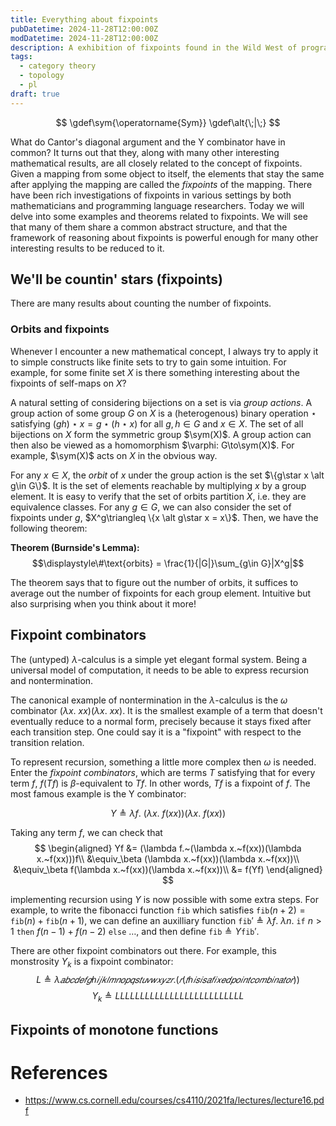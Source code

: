 ```yaml
---
title: Everything about fixpoints
pubDatetime: 2024-11-28T12:00:00Z
modDatetime: 2024-11-28T12:00:00Z
description: A exhibition of fixpoints found in the Wild West of programming language theory and mathematics
tags:
  - category theory
  - topology
  - pl
draft: true
---
```


$$
\gdef\sym{\operatorname{Sym}}
\gdef\alt{\;|\;}
$$

  What do Cantor's diagonal argument and the Y combinator have in common? It turns out that they, along with many other interesting mathematical results, are all closely related to the concept of fixpoints. Given a mapping from some object to itself, the elements that stay the same after applying the mapping are called the *fixpoints* of the mapping. There have been rich investigations of fixpoints in various settings by both mathematicians and programming language researchers. Today we will delve into some examples and theorems related to fixpoints. We will see that many of them share a common abstract structure, and that the framework of reasoning about fixpoints is powerful enough for many other interesting results to be reduced to it.

## We'll be countin' stars (fixpoints)

There are many results about counting the number of fixpoints.

### Orbits and fixpoints
Whenever I encounter a new mathematical concept, I always try to apply it to simple constructs like finite sets to try to gain some intuition. For example, for some finite set $X$ is there something interesting about the fixpoints of self-maps on $X$?

A natural setting of considering bijections on a set is via *group actions*. A group action of some group $G$ on $X$ is a (heterogenous) binary operation $\star$ satisfying $(gh)\star x=g\star (h\star x)$ for all $g,h\in G$ and $x\in X$. The set of all bijections on $X$ form the symmetric group $\sym(X)$. A group action can then also be viewed as a homomorphism $\varphi: G\to\sym(X)$. For example, $\sym(X)$ acts on $X$ in the obvious way.

For any $x\in X$, the *orbit* of $x$ under the group action is the set $\{g\star x \alt g\in G\}$. It is the set of elements reachable by multiplying $x$ by a group element. It is easy to verify that the set of orbits partition $X$, i.e. they are equivalence classes. For any $g\in G$, we can also consider the set of fixpoints under $g$, $X^g\triangleq \{x \alt g\star x = x\}$. Then, we have the following theorem:

**Theorem (Burnside's Lemma):**
$$\displaystyle\#\text{orbits} = \frac{1}{|G|}\sum_{g\in G}|X^g|$$

The theorem says that to figure out the number of orbits, it suffices to average out the number of fixpoints for each group element. Intuitive but also surprising when you think about it more!

## Fixpoint combinators
The (untyped) $\lambda$-calculus is a simple yet elegant formal system. Being a universal model of computation, it needs to be able to express recursion and nontermination.

The canonical example of nontermination in the $\lambda$-calculus is the $\omega$ combinator $(\lambda x.~xx)(\lambda x.~xx)$. It is the smallest example of a term that doesn't eventually reduce to a normal form, precisely because it stays fixed after each transition step. One could say it is a "fixpoint" with respect to the transition relation.

To represent recursion, something a little more complex then $\omega$ is needed. Enter the *fixpoint combinators*, which are terms $T$ satisfying that for every term $f$, $f(Tf)$ is $\beta$-equivalent to $Tf$. In other words, $Tf$ is a fixpoint of $f$. The most famous example is the Y combinator:

$$
Y \triangleq \lambda f.~(\lambda x.~f(xx))(\lambda x.~f(xx))
$$

Taking any term $f$, we can check that
$$
\begin{aligned}
Yf
&= (\lambda f.~(\lambda x.~f(xx))(\lambda x.~f(xx)))f\\
&\equiv_\beta (\lambda x.~f(xx))(\lambda x.~f(xx))\\
&\equiv_\beta f(\lambda x.~f(xx))(\lambda x.~f(xx))\\
&= f(Yf)
\end{aligned}
$$

implementing recursion using $Y$ is now possible with some extra steps. For example, to write the fibonacci function $\texttt{fib}$ which satisfies $\texttt{fib}(n+2)=\texttt{fib}(n)+\texttt{fib}(n+1)$, we can define an auxilliary function $\texttt{fib}'\triangleq \lambda f.~\lambda n.~\texttt{if}~n > 1~\texttt{then}~f (n-1) + f (n-2)~\texttt{else}~\dots$, and then define $\texttt{fib} \triangleq Y\texttt{fib}'$.

There are other fixpoint combinators out there. For example, this monstrosity $Y_k$ is a fixpoint combinator:
$$
L \triangleq \lambda 𝑎𝑏𝑐𝑑𝑒𝑓𝑔ℎ𝑖𝑗𝑘𝑙𝑚𝑛𝑜𝑝𝑞𝑠𝑡𝑢𝑣𝑤𝑥𝑦𝑧𝑟. (𝑟 (𝑡 ℎ 𝑖 𝑠 𝑖 𝑠 𝑎 𝑓 𝑖 𝑥 𝑒 𝑑 𝑝 𝑜 𝑖 𝑛 𝑡 𝑐 𝑜 𝑚 𝑏 𝑖 𝑛 𝑎 𝑡 𝑜 𝑟))
$$
$$
Y_k \triangleq L L L L L L L L L L L L L L L L L L L L L L L L L L
$$

## Fixpoints of monotone functions


# References
- https://www.cs.cornell.edu/courses/cs4110/2021fa/lectures/lecture16.pdf